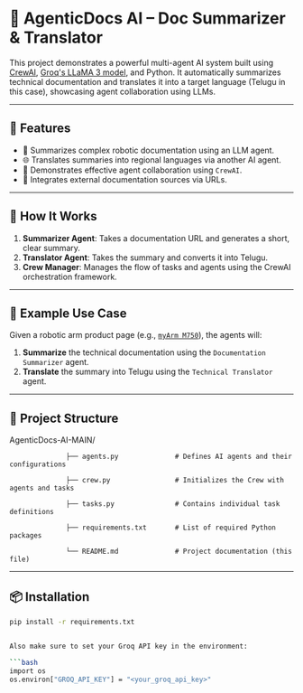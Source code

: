 # 🧠 AgenticDocs AI – Doc Summarizer & Translator

This project demonstrates a powerful multi-agent AI system built using [CrewAI](https://github.com/joaomdmoura/crewai), [Groq's LLaMA 3 model](https://groq.com/), and Python. It automatically summarizes technical documentation and translates it into a target language (Telugu in this case), showcasing agent collaboration using LLMs.

---

## 🚀 Features

- 📄 Summarizes complex robotic documentation using an LLM agent.
- 🌐 Translates summaries into regional languages via another AI agent.
- 🤝 Demonstrates effective agent collaboration using `CrewAI`.
- 🔗 Integrates external documentation sources via URLs.

---

## 🧠 How It Works

1. **Summarizer Agent**: Takes a documentation URL and generates a short, clear summary.
2. **Translator Agent**: Takes the summary and converts it into Telugu.
3. **Crew Manager**: Manages the flow of tasks and agents using the CrewAI orchestration framework.

---

## 📂 Example Use Case

Given a robotic arm product page (e.g., [`myArm M750`](https://www.elephantrobotics.com/en/myarm-m750/)), the agents will:
1. **Summarize** the technical documentation using the `Documentation Summarizer` agent.
2. **Translate** the summary into Telugu using the `Technical Translator` agent.

---

## 📁 Project Structure


AgenticDocs-AI-MAIN/

                  ├── agents.py              # Defines AI agents and their configurations
                  
                  ├── crew.py                # Initializes the Crew with agents and tasks
                  
                  ├── tasks.py               # Contains individual task definitions
                  
                  ├── requirements.txt       # List of required Python packages
                  
                  └── README.md              # Project documentation (this file)

---

## 📦 Installation 

```bash
pip install -r requirements.txt


Also make sure to set your Groq API key in the environment:

```bash
import os
os.environ["GROQ_API_KEY"] = "<your_groq_api_key>"

